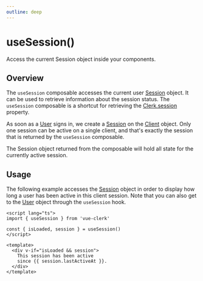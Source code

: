 ```yaml
---
outline: deep
---
```


# useSession()

Access the current Session object inside your components.

## Overview

The `useSession` composable accesses the current user [Session](https://clerk.com/docs/reference/clerkjs/session) object. It can be used to retrieve information about the session status. The `useSession` composable is a shortcut for retrieving the [Clerk.session](https://clerk.com/docs/reference/clerkjs/clerk#session) property.

As soon as a [User](https://clerk.com/docs/reference/clerkjs/user) signs in, we create a [Session](https://clerk.com/docs/reference/clerkjs/session) on the [Client](https://clerk.com/docs/reference/clerkjs/client) object. Only one session can be active on a single client, and that's exactly the session that is returned by the `useSession` composable.

The Session object returned from the composable will hold all state for the currently active session.

## Usage

The following example accesses the [Session](https://clerk.com/docs/reference/clerkjs/session) object in order to display how long a user has been active in this client session. Note that you can also get to the [User](https://clerk.com/docs/reference/clerkjs/user) object through the `useSession` hook.

```vue
<script lang="ts">
import { useSession } from 'vue-clerk'

const { isLoaded, session } = useSession()
</script>

<template>
  <div v-if="isLoaded && session">
    This session has been active
    since {{ session.lastActiveAt }}.
  </div>
</template>
```
